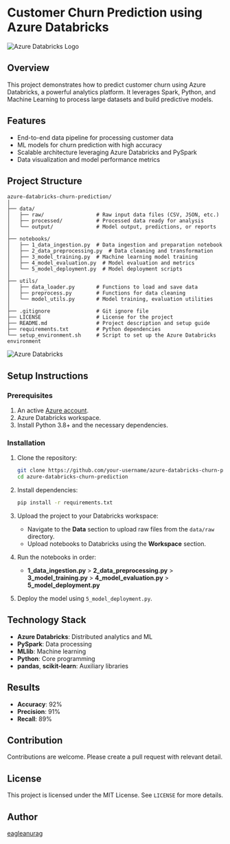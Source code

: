 # Customer Churn Prediction using Azure Databricks

![Azure Databricks Logo](https://upload.wikimedia.org/wikipedia/commons/thumb/6/63/Databricks_Logo.png/320px-Databricks_Logo.png)

## Overview
This project demonstrates how to predict customer churn using Azure Databricks, a powerful analytics platform. It leverages Spark, Python, and Machine Learning to process large datasets and build predictive models.

## Features
- End-to-end data pipeline for processing customer data
- ML models for churn prediction with high accuracy
- Scalable architecture leveraging Azure Databricks and PySpark
- Data visualization and model performance metrics

## Project Structure
```plaintext
azure-databricks-churn-prediction/
│
├── data/
│   ├── raw/                 # Raw input data files (CSV, JSON, etc.)
│   ├── processed/           # Processed data ready for analysis
│   └── output/              # Model output, predictions, or reports
│
├── notebooks/
│   ├── 1_data_ingestion.py  # Data ingestion and preparation notebook
│   ├── 2_data_preprocessing.py  # Data cleaning and transformation
│   ├── 3_model_training.py  # Machine learning model training
│   ├── 4_model_evaluation.py  # Model evaluation and metrics
│   └── 5_model_deployment.py  # Model deployment scripts
│
├── utils/
│   ├── data_loader.py       # Functions to load and save data
│   ├── preprocess.py        # Functions for data cleaning
│   └── model_utils.py       # Model training, evaluation utilities
│
├── .gitignore               # Git ignore file
├── LICENSE                  # License for the project
├── README.md                # Project description and setup guide
├── requirements.txt         # Python dependencies
└── setup_environment.sh     # Script to set up the Azure Databricks environment

```

![Azure Databricks](https://github.com/user-attachments/assets/4abf4541-55c3-40be-879a-aa3f9a9345dc)

## Setup Instructions

### Prerequisites
1. An active [Azure account](https://azure.microsoft.com/).
2. Azure Databricks workspace.
3. Install Python 3.8+ and the necessary dependencies.

### Installation
1. Clone the repository:
   ```bash
   git clone https://github.com/your-username/azure-databricks-churn-prediction.git
   cd azure-databricks-churn-prediction
   ```
2. Install dependencies:
   ```bash
   pip install -r requirements.txt
   ```
3. Upload the project to your Databricks workspace:
   - Navigate to the **Data** section to upload raw files from the `data/raw` directory.
   - Upload notebooks to Databricks using the **Workspace** section.

4. Run the notebooks in order:
   - **1_data_ingestion.py** > **2_data_preprocessing.py** > **3_model_training.py** > **4_model_evaluation.py** > **5_model_deployment.py**

5. Deploy the model using `5_model_deployment.py`.

## Technology Stack
- **Azure Databricks**: Distributed analytics and ML
- **PySpark**: Data processing
- **MLlib**: Machine learning
- **Python**: Core programming
- **pandas**, **scikit-learn**: Auxiliary libraries

## Results
- **Accuracy**: 92%
- **Precision**: 91%
- **Recall**: 89%

## Contribution
Contributions are welcome. Please create a pull request with relevant detail.

## License
This project is licensed under the MIT License. See `LICENSE` for more details.

## Author
[eagleanurag](https://www.google.com/search?q=eagleanurag)



```


